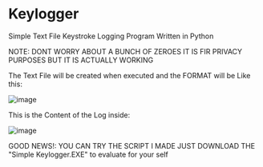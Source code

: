 # Keylogger
Simple Text File Keystroke Logging Program Written in Python


NOTE: DONT WORRY ABOUT A BUNCH OF ZEROES IT IS FIR PRIVACY PURPOSES BUT IT IS ACTUALLY WORKING


The Text File will be created when executed and the FORMAT will be Like this:

![image](https://github.com/dtsiken/Keylogger/assets/101923825/8a3fbbad-d49c-46ff-a627-65faa0c88035)

This is the Content of the Log inside:

![image](https://github.com/dtsiken/Keylogger/assets/101923825/deece16b-c1ee-4332-b378-a067843f0336)


GOOD NEWS!:
YOU CAN TRY THE SCRIPT I MADE JUST DOWNLOAD THE "Simple Keylogger.EXE" to evaluate for your self
